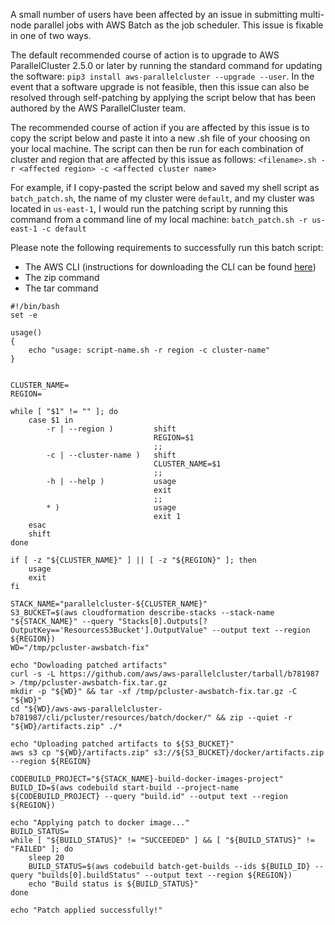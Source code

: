 A small number of users have been affected by an issue in submitting multi-node parallel jobs with AWS Batch as the job scheduler. This issue is fixable in one of two ways. 

The default recommended course of action is to upgrade to AWS ParallelCluster 2.5.0 or later by running the standard command for updating the software: `pip3 install aws-parallelcluster --upgrade --user`. In the event that a software upgrade is not feasible, then this issue can also be resolved through self-patching by applying the script below that has been authored by the AWS ParallelCluster team.

The recommended course of action if you are affected by this issue is to copy the script below and paste it into a new .sh file of your choosing on your local machine. The script can then be run for each combination of cluster and region that are affected by this issue as follows:
`<filename>.sh -r <affected region> -c <affected cluster name>`

For example, if I copy-pasted the script below and saved my shell script as `batch_patch.sh`, the name of my cluster were `default`, and my cluster was located in `us-east-1`, I would run the patching script by running this command from a command line of my local machine:
`batch_patch.sh -r us-east-1 -c default`

Please note the following requirements to successfully run this batch script:

* The AWS CLI (instructions for downloading the CLI can be found [here](https://docs.aws.amazon.com/cli/latest/userguide/cli-chap-install.html))
* The zip command
* The tar command

```
#!/bin/bash
set -e

usage()
{
    echo "usage: script-name.sh -r region -c cluster-name"
}


CLUSTER_NAME=
REGION=

while [ "$1" != "" ]; do
    case $1 in
        -r | --region )         shift
                                REGION=$1
                                ;;
        -c | --cluster-name )   shift
                                CLUSTER_NAME=$1
                                ;;
        -h | --help )           usage
                                exit
                                ;;
        * )                     usage
                                exit 1
    esac
    shift
done

if [ -z "${CLUSTER_NAME}" ] || [ -z "${REGION}" ]; then
    usage
    exit
fi

STACK_NAME="parallelcluster-${CLUSTER_NAME}"
S3_BUCKET=$(aws cloudformation describe-stacks --stack-name "${STACK_NAME}" --query "Stacks[0].Outputs[?OutputKey=='ResourcesS3Bucket'].OutputValue" --output text --region ${REGION})
WD="/tmp/pcluster-awsbatch-fix"

echo "Dowloading patched artifacts"
curl -s -L https://github.com/aws/aws-parallelcluster/tarball/b781987 > /tmp/pcluster-awsbatch-fix.tar.gz
mkdir -p "${WD}" && tar -xf /tmp/pcluster-awsbatch-fix.tar.gz -C "${WD}"
cd "${WD}/aws-aws-parallelcluster-b781987/cli/pcluster/resources/batch/docker/" && zip --quiet -r "${WD}/artifacts.zip" ./*

echo "Uploading patched artifacts to ${S3_BUCKET}"
aws s3 cp "${WD}/artifacts.zip" s3://${S3_BUCKET}/docker/artifacts.zip --region ${REGION}

CODEBUILD_PROJECT="${STACK_NAME}-build-docker-images-project"
BUILD_ID=$(aws codebuild start-build --project-name ${CODEBUILD_PROJECT} --query "build.id" --output text --region ${REGION})

echo "Applying patch to docker image..."
BUILD_STATUS=
while [ "${BUILD_STATUS}" != "SUCCEEDED" ] && [ "${BUILD_STATUS}" != "FAILED" ]; do
    sleep 20
    BUILD_STATUS=$(aws codebuild batch-get-builds --ids ${BUILD_ID} --query "builds[0].buildStatus" --output text --region ${REGION})
    echo "Build status is ${BUILD_STATUS}"
done 

echo "Patch applied successfully!"
```